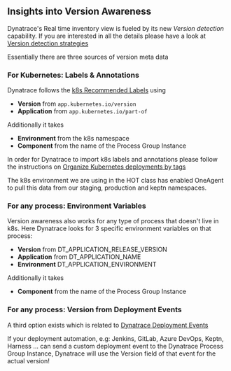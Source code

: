 ## Insights into Version Awareness

Dynatrace's Real time inventory view is fueled by its new *Version detection* capability.
If you are interested in all the details please have a look at [Version detection strategies](https://www.dynatrace.com/support/help/how-to-use-dynatrace/release-monitoring/version-detection-strategies/)

Essentially there are three sources of version meta data

### For Kubernetes: Labels & Annotations

Dynatrace follows the [k8s Recommended Labels](https://kubernetes.io/docs/concepts/overview/working-with-objects/common-labels/) using
* **Version** from `app.kubernetes.io/version` 
* **Application** from `app.kubernetes.io/part-of` 

Additionally it takes
* **Environment** from the k8s namespace
* **Component** from the name of the Process Group Instance

In order for Dynatrace to import k8s labels and annotations please follow the instructions on [Organize Kubernetes deployments by tags](https://www.dynatrace.com/support/help/technology-support/cloud-platforms/kubernetes/other-deployments-and-configurations/leverage-tags-defined-in-kubernetes-deployments/) 

The k8s environment we are using in the HOT class has enabled OneAgent to pull this data from our staging, production and keptn namespaces.

### For any process: Environment Variables

Version awareness also works for any type of process that doesn't live in k8s. Here Dynatrace looks for 3 specific environment variables on that process:
* **Version** from DT_APPLICATION_RELEASE_VERSION 
* **Application** from DT_APPLICATION_NAME
* **Environment** DT_APPLICATION_ENVIRONMENT

Additionally it takes
* **Component** from the name of the Process Group Instance

### For any process: Version from Deployment Events

A third option exists which is related to [Dynatrace Deployment Events](https://www.dynatrace.com/support/help/how-to-use-dynatrace/problem-detection-and-analysis/basic-concepts/event-types/info-events/#deployment)

If your deployment automation, e.g: Jenkins, GitLab, Azure DevOps, Keptn, Harness ... can send a custom deployment event to the Dynatrace Process Group Instance, Dynatrace will use the Version field of that event for the actual version!
